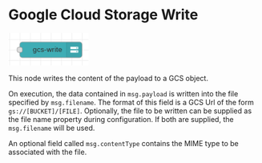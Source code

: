 # Google Cloud Storage Write

![GCS Write](images/gcs_write_node.png)

This node writes the content of the payload to a GCS object. 

On execution, the data contained in `msg.payload` is written into the file specified by `msg.filename`.  The format of this field is a GCS Url of the form
`gs://[BUCKET]/[FILE]`. Optionally, the file to be written can be supplied as the file name property during configuration.  If both are supplied, the `msg.filename` will be used. 

An optional field called `msg.contentType` contains the MIME type to be associated with the file.